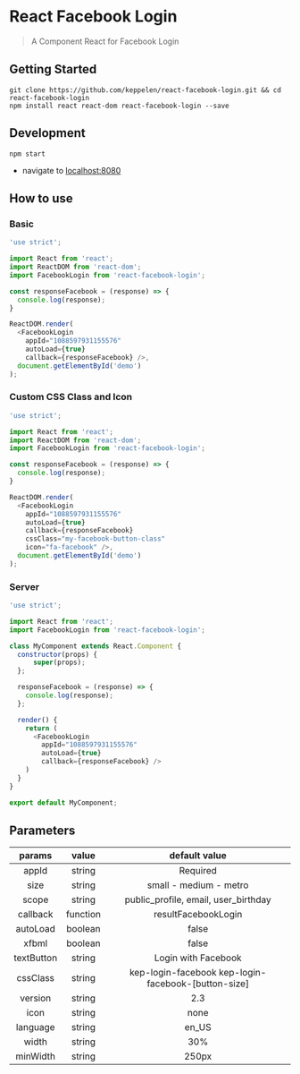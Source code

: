# React Facebook Login

> A Component React for Facebook Login

## Getting Started
```shell
git clone https://github.com/keppelen/react-facebook-login.git && cd react-facebook-login
npm install react react-dom react-facebook-login --save
```

## Development
```shell
npm start
```

- navigate to [localhost:8080](http://localhost:8080)

## How to use

### Basic
```js
'use strict';

import React from 'react';
import ReactDOM from 'react-dom';
import FacebookLogin from 'react-facebook-login';

const responseFacebook = (response) => {
  console.log(response);
}

ReactDOM.render(
  <FacebookLogin
    appId="1088597931155576"
    autoLoad={true}
    callback={responseFacebook} />,
  document.getElementById('demo')
);
```

### Custom CSS Class and Icon
```js
'use strict';

import React from 'react';
import ReactDOM from 'react-dom';
import FacebookLogin from 'react-facebook-login';

const responseFacebook = (response) => {
  console.log(response);
}

ReactDOM.render(
  <FacebookLogin
    appId="1088597931155576"
    autoLoad={true}
    callback={responseFacebook}
    cssClass="my-facebook-button-class"
    icon="fa-facebook" />,
  document.getElementById('demo')
);
```

### Server
```js
'use strict';

import React from 'react';
import FacebookLogin from 'react-facebook-login';

class MyComponent extends React.Component {
  constructor(props) {
      super(props);
  };

  responseFacebook = (response) => {
    console.log(response);
  };

  render() {
    return (
      <FacebookLogin
        appId="1088597931155576"
        autoLoad={true}
        callback={responseFacebook} />
    )
  }
}

export default MyComponent;
```


## Parameters

|    params    |   value  |             default value            |
|:------------:|:--------:|:------------------------------------:|
|     appId    |  string  |              Required                |
|     size     |  string  |        small - medium - metro        |
|     scope    |  string  | public_profile, email, user_birthday |
|   callback   | function |          resultFacebookLogin         |
|   autoLoad   |  boolean |                 false                |
|     xfbml    |  boolean |                 false                |
|   textButton |  string  |          Login with Facebook         |
|   cssClass   |  string  | kep-login-facebook kep-login-facebook-[button-size]|
|   version    |  string  |                  2.3                 |
|   icon       |  string  |                  none                |
|   language   |  string  |                  en_US               |
|   width      |  string  |                  30%               |
|   minWidth   |  string  |                  250px               |
